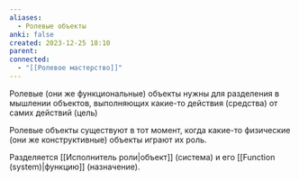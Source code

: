 ```yaml
---
aliases:
  - Ролевые объекты
anki: false
created: 2023-12-25 18:10
parent: 
connected:
  - "[[Ролевое мастерство]]"
---
```


Ролевые (они же функциональные) объекты нужны для разделения в мышлении объектов, выполняющих какие-то действия (средства) от самих действий (цель)

Ролевые объекты существуют в тот момент, когда какие-то физические (они же конструктивные) объекты играют их роль.

Разделяется [[Исполнитель роли|объект]] (система) и его [[Function (system)|функцию]] (назначение).














